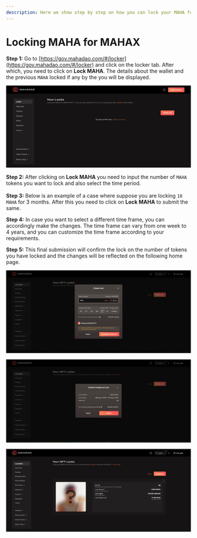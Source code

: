 ```yaml
---
description: Here we show step by step on how you can lock your MAHA for MAHAX.
---
```


# Locking MAHA for MAHAX

**Step 1:** Go to [https://gov.mahadao.com/#/locker](https://gov.mahadao.com/#/locker) and click on the locker tab. After which, you need to click on **Lock MAHA**. The details about the wallet and the previous `MAHA` locked if any by the you will be displayed.

![You need to navigate to the locker tab.](<../../.gitbook/assets/1 (2).jpg>)


**Step 2:** After clicking on **Lock MAHA** you need to input the number of `MAHA` tokens you want to lock and also select the time period.\
\
**Step 3:** Below is an example of a case where suppose you are locking `10 MAHA` for 3 months. After this you need to click on **Lock MAHA** to submit the same.

**Step 4:** In case you want to select a different time frame, you can accordingly make the changes. The time frame can vary from one week to 4 years, and you can customize the time frame according to your requirements.

**Step 5:** This final submission will confirm the lock on the number of tokens you have locked and the changes will be reflected on the following home page.

![You will have to lock the MAHA after you have approved the amount of MAHA you want to lock along with the time period.](<../../.gitbook/assets/4 (2).jpg>)

![The final confirmation before the lock is created. ](../../.gitbook/assets/5.jpg)

![The user gets all the details about the NFT that they have locked on the home page. ](../../.gitbook/assets/6.jpg)
